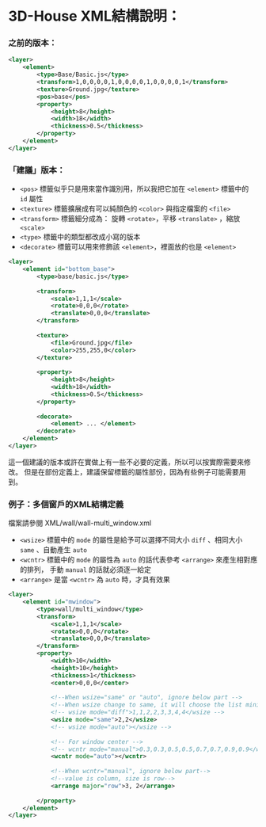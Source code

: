 # 3D-House XML結構說明：

### 之前的版本：

``` xml 
<layer>
    <element>
        <type>Base/Basic.js</type>
        <transform>1,0,0,0,0,1,0,0,0,0,1,0,0,0,0,1</transform>
        <texture>Ground.jpg</texture>
        <pos>base</pos>
        <property>
            <height>8</height>
            <width>18</width>
            <thickness>0.5</thickness>
        </property>
    </element>
</layer>
```

### 「建議」版本：

* ```<pos>``` 標籤似乎只是用來當作識別用，所以我把它加在 ```<element>``` 標籤中的 ```id``` 屬性
* ```<texture>``` 標籤擴展成有可以純顏色的 ```<color>``` 與指定檔案的 ```<file>```
* ```<transform>``` 標籤細分成為： 旋轉 ```<rotate>```，平移 ```<translate>``` ，縮放 ```<scale>```
* ```<type>``` 標籤中的類型都改成小寫的版本
* ```<decorate>``` 標籤可以用來修飾該 ```<element>```，裡面放的也是 ```<element>```

``` xml 
<layer>
    <element id="bottom_base">
        <type>base/basic.js</type>
        
        <transform>
            <scale>1,1,1</scale>
            <rotate>0,0,0</rotate>
            <translate>0,0,0</translate>
        </transform>
        
        <texture>
            <file>Ground.jpg</file>
            <color>255,255,0</color>
        </texture>
        
        <property>
            <height>8</height>
            <width>18</width>
            <thickness>0.5</thickness>
        </property>
        
        <decorate>
            <element> ... </element>
        </decorate>
    </element>
</layer>
```

這一個建議的版本或許在實做上有一些不必要的定義，所以可以按實際需要來修改。
但是在部份定義上，建議保留標籤的屬性部份，因為有些例子可能需要用到。

### 例子：多個窗戶的XML結構定義
檔案請參閱 XML/wall/wall-multi_window.xml

* ```<wsize>``` 標籤中的 ```mode``` 的屬性是給予可以選擇不同大小 ```diff``` 、相同大小 ```same``` 、自動產生 ```auto```
* ```<wcntr>``` 標籤中的 ```mode``` 的屬性為 ```auto``` 的話代表參考 ```<arrange>``` 來產生相對應的排列， 手動 ```manual``` 的話就必須逐一給定
* ```<arrange>``` 是當 ```<wcntr>``` 為 ```auto``` 時，才具有效果

``` xml
<layer>
    <element id="mwindow">
        <type>wall/multi_window</type>
        <transform>
            <scale>1,1,1</scale>
            <rotate>0,0,0</rotate>
            <translate>0,0,0</translate>
        </transform>
        <property>
            <width>10</width>
            <height>10</height>
            <thickness>1</thickness>
            <center>0,0,0</center>
  
            <!--When wsize="same" or "auto", ignore below part -->
            <!--When wsize change to same, it will choose the list minimum value in-->
            <!-- wsize mode="diff">1,1,2,2,3,3,4,4</wsize -->
            <wsize mode="same">2,2</wsize>
            <!-- wsize mode="auto"></wsize -->
            
            <!-- For window center -->
            <!-- wcntr mode="manual">0.3,0.3,0.5,0.5,0.7,0.7,0.9,0.9</wcntr -->
            <wcntr mode="auto"></wcntr>
            
            <!--When wcntr="manual", ignore below part-->
            <!--value is column, size is row-->
            <arrange major="row">3, 2</arrange>
			
        </property>
    </element>
</layer>
```

